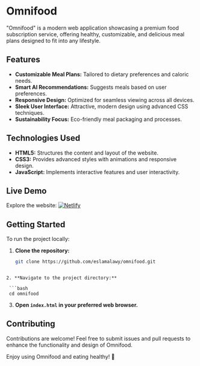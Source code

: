 # Omnifood

"Omnifood" is a modern web application showcasing a premium food subscription service, offering healthy, customizable, and delicious meal plans designed to fit into any lifestyle.

## Features

- **Customizable Meal Plans:** Tailored to dietary preferences and caloric needs.
- **Smart AI Recommendations:** Suggests meals based on user preferences.
- **Responsive Design:** Optimized for seamless viewing across all devices.
- **Sleek User Interface:** Attractive, modern design using advanced CSS techniques.
- **Sustainability Focus:** Eco-friendly meal packaging and processes.

## Technologies Used

- **HTML5:** Structures the content and layout of the website.
- **CSS3:** Provides advanced styles with animations and responsive design.
- **JavaScript:** Implements interactive features and user interactivity.

## Live Demo

Explore the website: [![Netlify](https://img.shields.io/badge/Netlify-Deployed-blue?logo=netlify)](https://omnifood-alawy.netlify.app/)

## Getting Started

To run the project locally:

1. **Clone the repository:**

   ```bash
   git clone https://github.com/eslamalawy/omnifood.git
  ```

2. **Navigate to the project directory:**

   ```bash
   cd omnifood
   ```

3. **Open `index.html` in your preferred web browser.**


## Contributing
Contributions are welcome! Feel free to submit issues and pull requests to enhance the functionality and design of Omnifood.

Enjoy using Omnifood and eating healthy! 🍎
